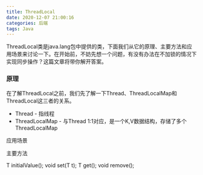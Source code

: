 ```yaml
---
title: ThreadLocal
date: 2020-12-07 21:00:16
categories: 后端
tags: Java
---
```


ThreadLocal类是java.lang包中提供的类，下面我们从它的原理、主要方法和应用场景来讨论一下。在开始前，不妨先想一个问题，有没有办法在不加锁的情况下实现同步操作？这篇文章将带你解开答案。

### 原理

在了解ThreadLocal之前，我们先了解一下Thread、ThreadLocalMap和ThreadLocal这三者的关系。

* Thread - 指线程
* ThreadLocalMap - 与Thread 1:1对应，是一个K,V数据结构，存储了多个ThreadLocalMap

应用场景


主要方法

T initialValue();
void set(T t);
T get();
void remove();